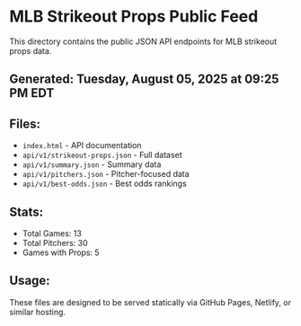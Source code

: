 # MLB Strikeout Props Public Feed

This directory contains the public JSON API endpoints for MLB strikeout props data.

## Generated: Tuesday, August 05, 2025 at 09:25 PM EDT

## Files:
- `index.html` - API documentation
- `api/v1/strikeout-props.json` - Full dataset
- `api/v1/summary.json` - Summary data
- `api/v1/pitchers.json` - Pitcher-focused data  
- `api/v1/best-odds.json` - Best odds rankings

## Stats:
- Total Games: 13
- Total Pitchers: 30
- Games with Props: 5

## Usage:
These files are designed to be served statically via GitHub Pages, Netlify, or similar hosting.
